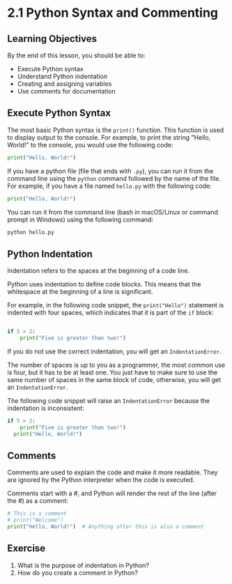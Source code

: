 # 2.1 Python Syntax and Commenting

## Learning Objectives

By the end of this lesson, you should be able to:

- Execute Python syntax
- Understand Python indentation
- Creating and assigning variables
- Use comments for documentation

## Execute Python Syntax

The most basic Python syntax is the `print()` function. This function is used to display output to the console. For example, to print the string "Hello, World!" to the console, you would use the following code:

```python
print("Hello, World!")
```

If you have a python file (file that ends with `.py`), you can run it from the command line using the `python` command followed by the name of the file. For example, if you have a file named `hello.py` with the following code:

```python
print("Hello, World!")
```

You can run it from the command line (bash in macOS/Linux or command prompt in Windows) using the following command:

```bash
python hello.py
```

## Python Indentation

Indentation refers to the spaces at the beginning of a code line.

Python uses indentation to define code blocks. This means that the whitespace at the beginning of a line is significant.

For example, in the following code snippet, the `print("Hello")` statement is indented with four spaces, which indicates that it is part of the `if` block:

```python

if 5 > 2:
    print("Five is greater than two!")
```

If you do not use the correct indentation, you will get an `IndentationError`.

The number of spaces is up to you as a programmer, the most common use is four, but it has to be at least one. You just have to make sure to use the same number of spaces in the same block of code, otherwise, you will get an `IndentationError`.

The following code snippet will raise an `IndentationError` because the indentation is inconsistent:

```python
if 5 > 2:
    print("Five is greater than two!")
  print("Hello, World!")
```

## Comments

Comments are used to explain the code and make it more readable. They are ignored by the Python interpreter when the code is executed.

Comments start with a #, and Python will render the rest of the line (after the #) as a comment:

```python
# This is a comment
# print("Welcome")
print("Hello, World!")  # Anything after this is also a comment
```

## Exercise

1. What is the purpose of indentation in Python?
2. How do you create a comment in Python?
